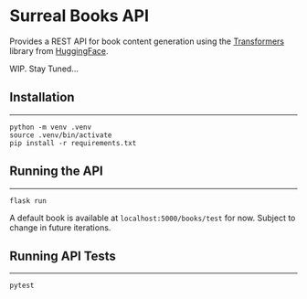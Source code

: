 # Surreal Books API
Provides a REST API for book content generation using the [Transformers](https://huggingface.co/docs/transformers) library from [HuggingFace](https://huggingface.co/).

WIP. Stay Tuned...

## Installation
---
```
python -m venv .venv
source .venv/bin/activate
pip install -r requirements.txt
```

## Running the API
---
```
flask run
```

A default book is available at `localhost:5000/books/test` for now. Subject to change in future iterations.

## Running API Tests
---
```
pytest
```